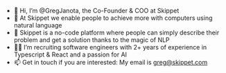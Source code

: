 - 👋 Hi, I’m @GregJanota, the Co-Founder & COO at Skippet
- 👀 At Skippet we enable people to achieve more with computers using natural language
- 🤖 Skippet is a no-code platform where people can simply describe their problem and get a solution thanks to the magic of NLP
- 🦸‍♀️ I’m recruiting software engineers with 2+ years of experience in Typescript & React and a passion for AI
- 📫 Get in touch if you are interested: My email is greg@skippet.com

<!---
GregJanota/GregJanota is a ✨ special ✨ repository because its `README.md` (this file) appears on your GitHub profile.
You can click the Preview link to take a look at your changes.
--->

